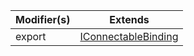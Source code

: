 | Modifier(s)                            | Extends                                    |
|----------------------------------------|--------------------------------------------|
| export | [IConnectableBinding](/runtime/binding/interface/connectable/iconnectablebinding) |